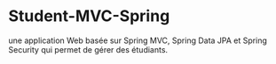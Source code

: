# Student-MVC-Spring
une application Web basée sur Spring MVC, Spring Data JPA et Spring Security qui permet de gérer des étudiants.
